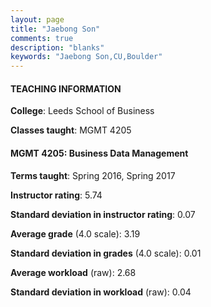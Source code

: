 ```yaml
---
layout: page
title: "Jaebong Son" 
comments: true
description: "blanks"
keywords: "Jaebong Son,CU,Boulder"
---
```

<head>
<script src="https://ajax.googleapis.com/ajax/libs/jquery/2.1.3/jquery.min.js"></script>
<script src="https://dl.dropboxusercontent.com/s/pc42nxpaw1ea4o9/highcharts.js?dl=0"></script>
<!-- <script src="../assets/js/highcharts.js"></script> -->
<style type="text/css">@font-face {
	font-family: "Bebas Neue";
	src: url(https://www.filehosting.org/file/details/544349/BebasNeue Regular.otf) format("opentype");
	}
	h1.Bebas { 
		font-family: "Bebas Neue", Verdana, Tahoma;
	}
</style>
</head>
	   
#### TEACHING INFORMATION

**College**: Leeds School of Business

**Classes taught**: MGMT 4205

#### MGMT 4205: Business Data Management

**Terms taught**: Spring 2016, Spring 2017

**Instructor rating**: 5.74

**Standard deviation in instructor rating**: 0.07

**Average grade** (4.0 scale): 3.19

**Standard deviation in grades** (4.0 scale): 0.01

**Average workload** (raw): 2.68

**Standard deviation in workload** (raw): 0.04

